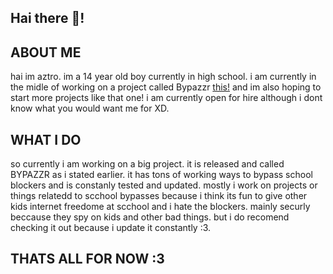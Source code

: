 ## Hai there 👋!



## ABOUT ME
hai im aztro. im a 14 year old boy currently in high school. i am currently  in the midle of working on a project called Bypazzr [this!](https://github.com/aztro-leakz/BYPAZZ)  and im also hoping to start more projects like that one! i am currently  open for hire although i dont know what you would want me for XD.

## WHAT I DO
so currently i am working on a big  project. it is released and called BYPAZZR as i stated earlier. it has tons of working ways to bypass school blockers and is constanly tested and updated. mostly i work on projects or things relatedd  to scchool bypasses because i think its fun to give other kids internet freedome at scchool and i hate the blockers. mainly securly beccause they spy on kids and other bad things. but i do recomend  checking it out because i update it constantly :3.

## THATS ALL FOR NOW :3 
